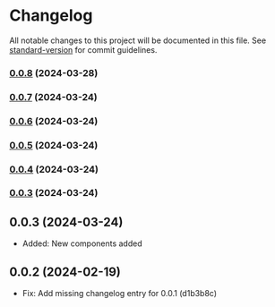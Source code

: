 # Changelog

All notable changes to this project will be documented in this file. See [standard-version](https://github.com/conventional-changelog/standard-version) for commit guidelines.

### [0.0.8](https://github.com/BluDevKit/vue-ui/compare/v0.0.7...v0.0.8) (2024-03-28)

### [0.0.7](https://github.com/BluDevKit/vue-ui/compare/v0.0.6...v0.0.7) (2024-03-24)

### [0.0.6](https://github.com/BluDevKit/vue-ui/compare/v0.0.5...v0.0.6) (2024-03-24)

### [0.0.5](https://github.com/BluDevKit/vue-ui/compare/v0.0.4...v0.0.5) (2024-03-24)

### [0.0.4](https://github.com/BluDevKit/vue-ui/compare/v0.0.3...v0.0.4) (2024-03-24)

### [0.0.3](https://github.com/BluDevKit/vue-ui/compare/v0.0.2...v0.0.3) (2024-03-24)

## 0.0.3 (2024-03-24)
- Added: New components added 
 
## 0.0.2 (2024-02-19)
- Fix: Add missing changelog entry for 0.0.1 (d1b3b8c)
